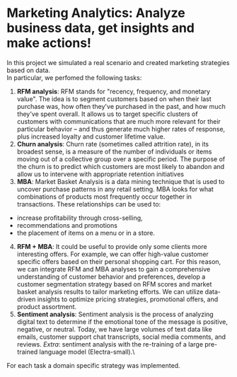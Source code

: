 # Marketing Analytics: Analyze business data, get insights and make actions!
In this project we simulated a real scenario and created marketing strategies based on data.\
In particular, we perfomed the following tasks:
1. **RFM analysis**: RFM stands for "recency, frequency, and monetary value". The idea is
to segment customers based on when their last purchase was, how
often they've purchased in the past, and how much they've spent
overall. It allows us to target specific clusters of customers with
communications that are much more relevant for their particular
behavior – and thus generate much higher rates of response, plus
increased loyalty and customer lifetime value.
2. **Churn analysis**: Churn rate (sometimes called attrition rate), in its broadest sense, is a measure of
the number of individuals or items moving out of a collective group over a specific
period. The purpose of the churn is to predict which customers are most likely to abandon
and allow us to intervene with appropriate retention initiatives
3. **MBA**: Market Basket Analysis is a data mining technique that is used to uncover purchase patterns in any
retail setting. MBA looks for what combinations of products most frequently occur together
in transactions. These relationships can be used to:
  - increase profitability through cross-selling,
  - recommendations and promotions
  - the placement of items on a menu or in a store.
4. **RFM + MBA**: It could be useful to provide only some clients more interesting offers. For
example, we can offer high-value customer specific offers based on their
personal shopping cart. For this reason, we can integrate RFM and MBA analyses to gain a
comprehensive understanding of customer behavior and preferences, develop a
customer segmentation strategy based on RFM scores and market basket
analysis results to tailor marketing efforts.
We can utilize data-driven insights to optimize pricing strategies, promotional
offers, and product assortment.
5. **Sentiment analysis**: Sentiment analysis is the process of analyzing digital text to
determine if the emotional tone of the message is positive,
negative, or neutral. Today, we have large volumes of text data
like emails, customer support chat transcripts, social media
comments, and reviews.
*Extra*: sentiment analysis with the re-training of a large pre-trained language model
(Electra-small).\\

For each task a domain specific strategy was implemented.


